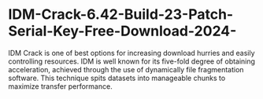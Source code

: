 # IDM-Crack-6.42-Build-23-Patch-Serial-Key-Free-Download-2024-
IDM Crack is one of best options for increasing download hurries and easily controlling resources. IDM is well known for its five-fold degree of obtaining acceleration, achieved through the use of dynamically file fragmentation software. This technique spits datasets into manageable chunks to maximize transfer performance.
